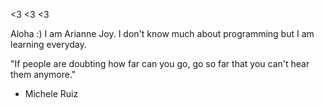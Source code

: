 <3 <3 <3

Aloha :)
I am Arianne Joy. I don't know much about programming
but I am learning everyday.


"If people are doubting how far can you go, 
go so far that you can't hear them anymore."
- Michele Ruiz

